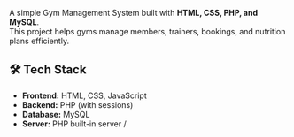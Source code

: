 A simple Gym Management System built with **HTML, CSS, PHP, and MySQL**.  
This project helps gyms manage members, trainers, bookings, and nutrition plans efficiently.


## 🛠️ Tech Stack
- **Frontend:** HTML, CSS, JavaScript  
- **Backend:** PHP (with sessions)  
- **Database:** MySQL  
- **Server:** PHP built-in server /
